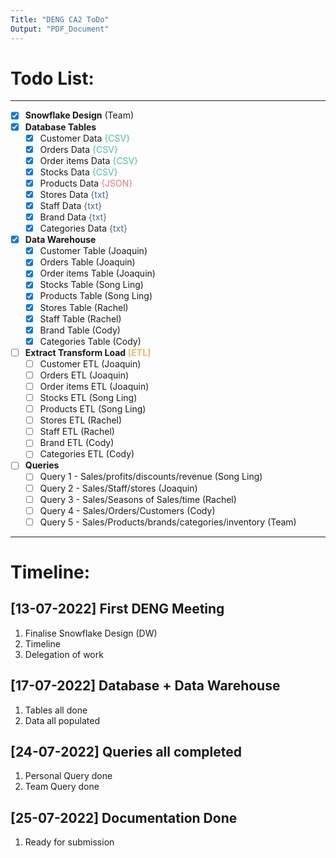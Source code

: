 ```yaml
---
Title: "DENG CA2 ToDo"
Output: "PDF_Document"
---
```


# Todo List:
---
- [x] **Snowflake Design** (Team)
- [x] **Database Tables**
    - [x] Customer Data <span style="color: #49BEAA">{CSV}</span> 
    - [x] Orders Data <span style="color: #49BEAA">{CSV}</span> 
    - [x] Order items Data <span style="color: #49BEAA">{CSV}</span> 
    - [x] Stocks Data <span style="color: #49BEAA">{CSV}</span> 
    - [x] Products Data <span style="color: #EF767A">{JSON}</span> 
    - [x] Stores Data <span style="color: #456990">{txt}</span> 
    - [x] Staff Data <span style="color: #456990">{txt}</span> 
    - [x] Brand Data <span style="color: #456990">{txt}</span> 
    - [x] Categories Data <span style="color: #456990">{txt}</span> 

- [X] **Data Warehouse**
    - [x] Customer Table (Joaquin)
    - [x] Orders Table (Joaquin)
    - [x] Order items Table (Joaquin)
    - [x] Stocks Table (Song Ling)
    - [x] Products Table (Song Ling)
    - [x] Stores Table (Rachel)
    - [x] Staff Table (Rachel)
    - [x] Brand Table (Cody)
    - [x] Categories Table (Cody)

- [ ] **Extract Transform Load** <span style="color: #EEB868">**[ETL]**</span>
    - [ ] Customer ETL (Joaquin)
    - [ ] Orders ETL (Joaquin)
    - [ ] Order items ETL (Joaquin)
    - [ ] Stocks ETL (Song Ling)
    - [ ] Products ETL (Song Ling)
    - [ ] Stores ETL (Rachel)
    - [ ] Staff ETL (Rachel)
    - [ ] Brand ETL (Cody)
    - [ ] Categories ETL (Cody)

- [ ] **Queries**
    - [ ] Query 1 - Sales/profits/discounts/revenue (Song Ling)
    - [ ] Query 2 - Sales/Staff/stores (Joaquin)
    - [ ] Query 3 - Sales/Seasons of Sales/time (Rachel)
    - [ ] Query 4 - Sales/Orders/Customers (Cody)
    - [ ] Query 5 - Sales/Products/brands/categories/inventory (Team)
---

# Timeline:

## [13-07-2022] First DENG Meeting

1. Finalise Snowflake Design (DW)
2. Timeline
3. Delegation of work

## [17-07-2022] Database + Data Warehouse

1. Tables all done
2. Data all populated

## [24-07-2022] Queries all completed

1. Personal Query done
2. Team Query done

## [25-07-2022] Documentation Done

1. Ready for submission
<!-- Insert Additional Work Below -->